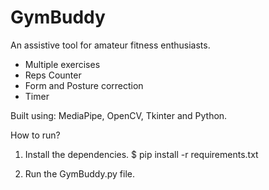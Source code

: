 # GymBuddy

An assistive tool for amateur fitness enthusiasts.
* Multiple exercises
* Reps Counter
* Form and Posture correction
* Timer

Built using: MediaPipe, OpenCV, Tkinter and Python.

How to run?
1. Install the dependencies.
   $ pip install -r requirements.txt

2. Run the GymBuddy.py file.
